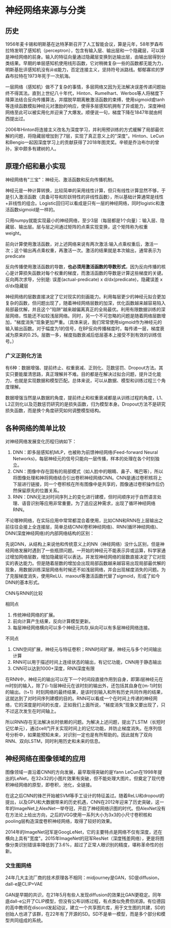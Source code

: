 # 神经网络来源与分类

## 历史

1956年麦卡锡和明斯基在达特茅斯召开了人工智能会议，算是元年，58年罗森布拉特发明了感知机（perceptron），包含有输入层、输出层和一个隐藏层，可以算是神经网络的前身。输入的特征向量通过隐藏层变换到达输出层，由输出层得到分类结果。早期的单层感知机使用线形函数，它对稍微复杂一些的函数都无能为力，明斯基批评感知机没有`异或`能力，否定连接主义，坚持符号派路线。郁郁寡欢的罗森布拉特在1973年死于一次航海。

一层网络（感知机）做不了复杂的事情，多层网络又因为无法解决误差传递问题始终不得其法。直到上世纪八十年代，Hinton、Rumelhart、Werbos等人将梯度下降算法结合反向传播算法，并摆脱早期离散激活函数的束缚，使用sigmoid或tanh等连续函数模拟神经元对激励的响应，使得多层感知机拥有了异或能力，深度神经网络至此可以被实用化并迎来了大爆发。顺便说一句，梯度下降在1847年就由柯西提出过。

2006年Hinton将连接主义改名为深度学习，并利用预训练的方式缓解了局部最优解的问题，将隐藏层增加到了7层，实现了真正意义上的"深度"。Hinton、LeCun和Bengio一起因深度学习上的贡献获得了2018年图灵奖。辛顿是乔治布尔的曾孙，家中颇多有建树的人。

## 原理介绍和最小实现

神经网络有"三宝"：神经元、激活函数和反向传播机制。

神经元是一种计算转换，比较简单的采用线性计算，但只有线性计算显然不够，于是引入激活函数（具备可导和阶跃特性的非线性函数），所以基础计算通常是线性+非线性的组合。Logistic回归可以看成是只有一层的神经网络，同时logistic和激活函数sigmoid是一样的。

只用numpy就能实现最小的神经网络，至少3层（每层都是1个向量）：输入层、隐藏层、输出层。层与层之间通过矩阵的点乘实现变换，这个矩阵称为权重weight。

前向计算使用激活函数，对上述网络来说有两次激活:输入点乘权重后，激活一次；这个输出再点乘权重，再激活一次。激活的结果就是本次输出，通常表示为predicate

反向传播使用激活函数的导数，**也必须用激活函数的导数形式**，因为反向传播的核心是计算损失函数对每个权重的梯度，而激活函数的导数是计算这些梯度的关键。反向两次求导，分别是: 误差(actual-predicate) x d/dx(predicate)，隐藏误差 x d/dx隐藏层

神经网络的层数直接决定了它对现实的刻画能力。利用每层更少的神经元拟合更加复杂的函数，但问题出现了，随着神经网络层数的加深，优化函数越来越容易陷入局部最优解，并且这个"陷阱"越来越偏离真正的全局最优。利用有限数据训练的深层网络，性能还不如较浅层网络。同时，另一个不可忽略的问题是随着网络层数增加，"梯度消失"现象更加严重。（具体来说，我们常常使用sigmoid作为神经元的输入输出函数。对于幅度为1的信号，在BP反向传播梯度时，每传递一层，梯度衰减为原来的0.25。层数一多，梯度指数衰减后低层基本上接受不到有效的训练信号。）

### 广义正则化方法

有6种：数据增强、提前终止、权重衰减、正则化、范数惩罚、Dropout方法。其实只要能厘清思路，真正理解并不难。目的都是在解决过拟合问题，提升泛化能力，也就是实现数据和模型匹配。总体来说，可以从数据、模型和训练过程三个角度理解。

数据增强当然是从数据的角度，提前终止和权重衰减都是从训练过程的角度，L1、L2正则化以及范数惩罚研究的是损失函数，归为模型本身。Dropout方法不是研究损失函数，而是换个角度研究如何调整模型结构。

## 各种网络的简单比较

对神经网络发展变化历程归纳如下：

1. DNN：即多层感知机MLP，也被称为前馈神经网络(Feed-forward Neural Networks)，每层神经元的信号只能向一层传播，样本的处理在各个时刻独立。
2. CNN：图像中存在固有的局部模式（如人脸中的眼睛、鼻子、嘴巴等），所以将图像处理和神将网络结合引出卷积神经网络CNN。CNN是通过卷积核将上下层进行链接，同一个卷积核在所有图像中是共享的，图像通过卷积操作后仍然保留原先的位置关系。
3. RNN：DNN无法对时间序列上的变化进行建模，但时间顺序对于自然语言处理、语音识别等应用非常重要。为了适应这种需求，出现了循环神经网络RNN。

不论哪种网络，在实际应用中常常都混合着使用，比如CNN和RNN在上层输出之前往往会接上全连接层，简单总结CNN(卷积神经网络)、RNN(循环神经网络)、DNN(深度神经网络)的内部网络结构的区别：

先说DNN，从结构上来说他和传统意义上的NN（神经网络）没什么区别，但是神经网络发展时遇到了一些瓶颈问题。一开始的神经元不能表示异或运算，科学家通过增加网络层数，增加隐藏层可以表达。并发现神经网络的层数直接决定了它对现实的表达能力。但是随着层数的增加会出现局部函数越来越容易出现局部最优解的现象，用数据训练深层网络有时候还不如浅层网络，并会出现梯度消失的问题。为了克服梯度消失，使用ReLU、maxout等激活函数代替了sigmoid，形成了如今DNN的基本形式。

CNN与RNN的比较

相同点

1. 传统神经网络的扩展。
2. 前向计算产生结果，反向计算模型更新。
3. 每层神经网络横向可以多个神经元共存,纵向可以有多层神经网络连接。

不同点

1. CNN空间扩展，神经元与特征卷积；RNN时间扩展，神经元与多个时间输出计算
2. RNN可以用于描述时间上连续状态的输出，有记忆功能，CNN用于静态输出
3. CNN可以达到1000+深度，RNN深度有限

在RNN中，神经元的输出可以在下一个时间段直接作用到自身，即第i层神经元在m时刻的输入，除了(i-1)层神经元在该时刻的输出外，还包括其自身在(m-1)时刻的输出。（t+1）时刻网络的最终结果，是该时刻输入和所有历史共同作用的结果，这就达到了对时间序列建模的目的。RNN可以看成一个在时间上传递的神经网络，它的深度是时间的长度，正如我们上面所说，"梯度消失"现象又要出现了，只不过这次发生在时间轴上。

所以RNN存在无法解决长时依赖的问题。为解决上述问题，提出了LSTM（长短时记忆单元），通过cell门开关实现时间上的记忆功能，并防止梯度消失。在序列信号分析中，如果能预知未来，对识别一定也是有所帮助的。因此就有了双向RNN、双向LSTM，同时利用历史和未来的信息。

## 神经网络在图像领域的应用

图像领域一直沿着CNN的方向发展，最早取得突破的是Yann LeCun在1998年提出的LeNet，在32x32的小图片效果有突破，但不能处理大图片。但奠定了现代卷积神经网络的原型，即卷积，池化，全链接。

在这之后CNN的锋芒开始被SVM等手工设计的特征盖过。随着ReLU和dropout的提出，以及GPU和大数据带来的历史机遇，CNN在2012年迎来了历史突破，这一年的ImageNet上AlexNet一举夺冠，开启了神经网络识图的时代。但AlexNet没有在方法论上给出方向，之后的VGG使用一系列大小为3x3的小尺寸卷积核和pooling层构造深度卷积神经网络，取得了较好的效果。

2014年的ImageNet冠军是GoogLeNet，它的主要特点是网络不仅有深度，还在横向上具有"宽度"。2015年ImageNet的冠军ResNet（深度残差网络），更是将图像分类识别错误率降低到了3.6%，超过了正常人眼识别的精度，堪称革命性的创新。

### 文生图网络

24年几大主流厂商的技术原理各不相同：midjourney是GAN，SD是diffusion，dall-e是CLIP+VAE

GAN是早期的共识，在21年5月有些人发现diffusion的效果比GAN更稳定。同年底dall-e公开了CLIP模型，但没有公布训练过程，有点类似免费但闭源。有位德园的高中教师在discord发起动议，建立一个共享图片库，用于文生图的共建，SD的创始人也进了该群，在22年有了开源的SD。SD不是单一模型，而是多个部分和模型共同组成的系统。
